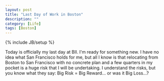 ```yaml
---
layout: post
title: "Last Day of Work in Boston"
description: ""
category: [Life]
tags: [Boston]
---
```

{% include JB/setup %}

Today is officially my last day at BII. I'm ready for something new. I have no idea what San Francisco holds for me, but all I know is that relocating from Boston to San Francisco with no concrete plan and a few quarters in my pocket is a huge risk that I will be undertaking. I understand the risks, but you know what they say: Big Risk = Big Reward... or was it Big Loss...?